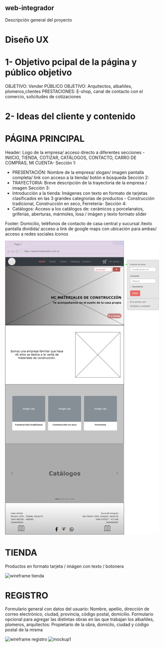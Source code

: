 ## web-integrador
Descripción general del proyecto

# Diseño UX
# 1- Objetivo pcipal de la página y público objetivo
OBJETIVO: Vender
PÚBLICO OBJETIVO: Arquitectos, albañiles, plomeros,clientes
PRESTACIONES: E-shop, canal de contacto con el comercio, solicitudes de cotizaciones

# 2- Ideas del cliente y contenido

# PÁGINA PRINCIPAL

Header: Logo de la empresa/ acceso directo a diferentes secciones -INIICIO, TIENDA, COTIZAR, CATÁLOGOS, CONTACTO, CARRO DE COMPRAS, MI CUENTA- 
Sección 1:
* PRESENTACIÓN: Nombre de la empresa/ slogan/ imagen pantalla completa/ link con acceso a la tienda/ botón e búsqueda
Sección 2:
* TRAYECTORIA: Breve descripción de la trayectoria de la empresa / imagen
Sección 3:
* Introducción a la tienda: Imágenes con texto en formato de tarjetas clasificados en las 3 grandes categrorías de productos - Construcción tradicional, Construcción en seco, Ferretería- 
Sección 4:
* Catálogos: Acceso a los catálogos de: cerámicos y porcelanatos, griferías, aberturas, mármoles, losa / imágen y texto  formato slider

Footer: Domicilio, teléfonos de contacto de casa central y sucursal /texto pantalla dividida/ acceso a link de google maps con ubicación para ambas/ acceso a redes sociales íconos 

<img src= "./Imágenes/wireframe hc-Pág. pcipal..drawio.png" alt= "wireframe pagina principal">


# TIENDA

Productos en formato tarjeta / imágen con texto / botonera

<img src= "./Imágenes/wireframe hc-Tienda.drawio.png" alt= "wireframe tienda">

# REGISTRO

Formulario general con datos del usuario: Nombre, apeliio, dirección de correo electrónico, ciudad, provincia, código postal, domicilio. 
Formulario opcional para agregar las distintas obras en las que trabajan los albañiles, plomeros, arquitectos: Propietario de la obra, domicilo, ciudad y código postal de la misma

<img src= "./Imágenes/wireframe hc-Registro.drawio.png" alt= "wireframe registro">

<img src= "./Imágenes/mockuppagpcipal.jpg" alt= "mockup1">
